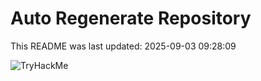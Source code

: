 # Auto Regenerate Repository

This README was last updated: 2025-09-03 09:28:09

 ![TryHackMe](https://tryhackme.com/badge/533634)